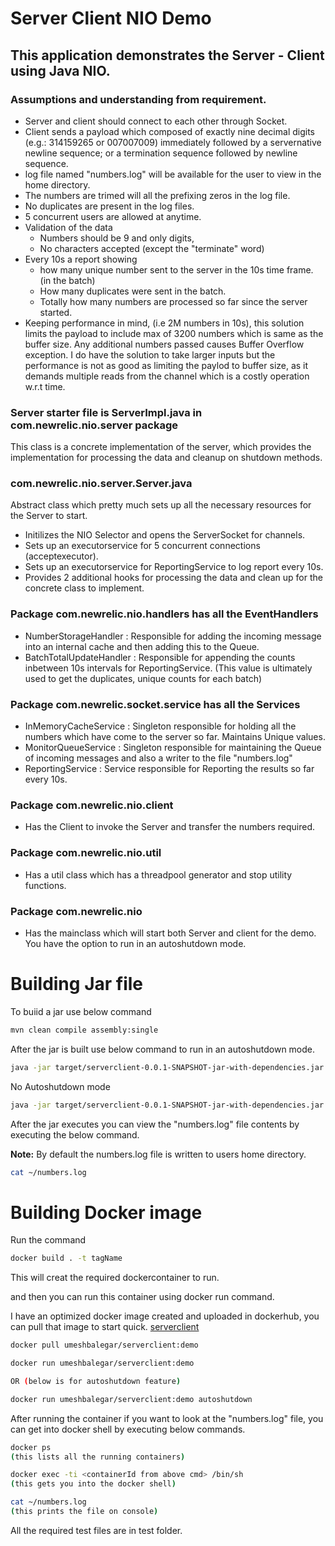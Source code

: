 # Server Client NIO Demo

## This application demonstrates the Server - Client using Java NIO.

### Assumptions and understanding from requirement.
- Server and client should connect to each other through Socket. 
- Client sends a payload which composed of exactly nine decimal digits (e.g.: 314159265 or 007007009) immediately followed by a server­native newline sequence; or a termination sequence followed by newline sequence.
- log file named "numbers.log" will be available for the user to view in the home directory.
- The numbers are trimed will all the prefixing zeros in the log file. 
- No duplicates are present in the log files. 
- 5 concurrent users are allowed at anytime. 
- Validation of the data 
  - Numbers should be 9 and only digits, 
  - No characters accepted (except the "terminate" word)
- Every 10s a report showing 
  - how many unique number sent to the server in the 10s time frame. (in the batch)
  - How many duplicates were sent in the batch. 
  - Totally how many numbers are processed so far since the server started. 
- Keeping performance in mind, (i.e 2M numbers in 10s), this solution limits the payload to include max of 3200 numbers which is same as the buffer size. Any additional numbers passed causes Buffer Overflow exception. I do have the solution to take larger inputs but the performance is not as good as limiting the paylod to buffer size, as it demands multiple reads from the channel which is a costly operation w.r.t time. 

### Server starter file is ServerImpl.java in com.newrelic.nio.server package
This class is a concrete implementation of the server, which provides the implementation for processing the data and cleanup on shutdown methods. 


### com.newrelic.nio.server.Server.java 
Abstract class which pretty much sets up all the necessary resources for the Server to start. 
- Initilizes the NIO Selector and opens the ServerSocket for channels. 
- Sets up an executorservice for 5 concurrent connections (acceptexecutor). 
- Sets up an executorservice for ReportingService to log report every 10s.
- Provides 2 additional hooks for processing the data and clean up for the concrete class to implement. 


### Package com.newrelic.nio.handlers has all the EventHandlers
- NumberStorageHandler : Responsible for adding the incoming message into an internal cache and then adding this to the Queue.
- BatchTotalUpdateHandler : Responsible for appending the counts inbetween 10s intervals for ReportingService. (This value is ultimately used to get the duplicates, unique counts for each batch)


### Package com.newrelic.socket.service has all the Services
- InMemoryCacheService : Singleton responsible for holding all the numbers which have come to the server so far. Maintains Unique values. 
- MonitorQueueService : Singleton responsible for maintaining the Queue of incoming messages and also a writer to the file "numbers.log"
- ReportingService : Service responsible for Reporting the results so far every 10s.


### Package com.newrelic.nio.client 
- Has the Client to invoke the Server and transfer the numbers required.

### Package com.newrelic.nio.util 
- Has a util class which has a threadpool generator and stop utility functions. 

### Package com.newrelic.nio 
- Has the mainclass which will start both Server and client for the demo. 
You have the option to run in an autoshutdown mode. 



# Building Jar file
To buiid a jar use below command
```bash
mvn clean compile assembly:single
```

After the jar is built use below command to run in an autoshutdown mode.
```bash
java -jar target/serverclient-0.0.1-SNAPSHOT-jar-with-dependencies.jar autoshutdown
```

No Autoshutdown mode
```bash
java -jar target/serverclient-0.0.1-SNAPSHOT-jar-with-dependencies.jar
```

After the jar executes you can view the "numbers.log" file contents by executing the below command.

**Note:** By default the numbers.log file is written to users home directory. 
```bash
cat ~/numbers.log
```


# Building Docker image
Run the command 
```bash
docker build . -t tagName
```

This will creat the required dockercontainer to run. 

and then you can run this container using docker run command.

I have an optimized docker image created and uploaded in dockerhub, you can pull that image to start quick. [serverclient](https://cloud.docker.com/u/umeshbalegar/repository/docker/umeshbalegar/serverclient)
```bash
docker pull umeshbalegar/serverclient:demo

docker run umeshbalegar/serverclient:demo

OR (below is for autoshutdown feature)

docker run umeshbalegar/serverclient:demo autoshutdown
```

After running the container if you want to look at the "numbers.log" file, you can get into docker shell by executing below commands. 

```bash
docker ps
(this lists all the running containers)

docker exec -ti <containerId from above cmd> /bin/sh
(this gets you into the docker shell)

cat ~/numbers.log
(this prints the file on console)
```

All the required test files are in test folder. 



  


